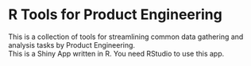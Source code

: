 # R Tools for Product Engineering

This is a collection of tools for streamlining common data gathering and analysis tasks by Product Engineering.  
This is a Shiny App written in R. You need RStudio to use this app.

